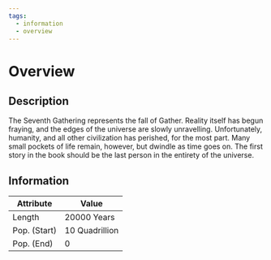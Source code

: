 ```yaml
---
tags:
  - information
  - overview
---
```

# Overview
## Description
The Seventh Gathering represents the fall of Gather. Reality itself has begun fraying, and the edges of the universe are slowly unravelling. Unfortunately, humanity, and all other civilization has perished, for the most part. Many small pockets of life remain, however, but dwindle as time goes on. The first story in the book should be the last person in the entirety of the universe.

## Information
| Attribute    | Value          |
| ------------ | -------------- |
| Length       | 20000 Years    |
| Pop. (Start) | 10 Quadrillion |
| Pop. (End)   | 0              |
